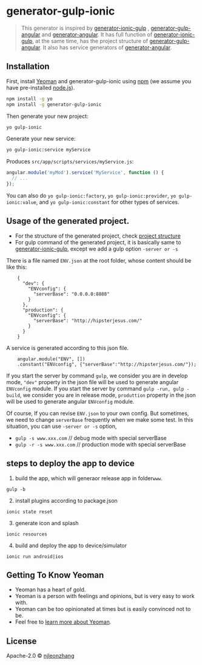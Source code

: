 # generator-gulp-ionic

> This generator is inspired by [generator-ionic-gulp](https://github.com/tmaximini/generator-ionic-gulp#readme) , [generator-gulp-angular](https://github.com/Swiip/generator-gulp-angular) and [generator-angular](https://github.com/yeoman/generator-angular). It has full function of [generator-ionic-gulp](https://github.com/tmaximini/generator-ionic-gulp#readme), at the same time, has the project structure of [generator-gulp-angular](https://github.com/Swiip/generator-gulp-angular). It also has service generators of [generator-angular](https://github.com/yeoman/generator-angular).


## Installation

First, install [Yeoman](http://yeoman.io) and generator-gulp-ionic using [npm](https://www.npmjs.com/) (we assume you have pre-installed [node.js](https://nodejs.org/)).

```bash
npm install -g yo
npm install -g generator-gulp-ionic
```

Then generate your new project:

```bash
yo gulp-ionic
```

Generate your new service:

```bash
yo gulp-ionic:service myService
```

Produces `src/app/scripts/services/myService.js`:

```javascript
angular.module('myMod').service('MyService', function () {
  // ...
});
```

You can also do `yo gulp-ionic:factory`, `yo gulp-ionic:provider`, `yo gulp-ionic:value`, and `yo gulp-ionic:constant` for other types of services.


## Usage of the generated project.

* For the structure of the generated project, check [project structure](https://github.com/Swiip/generator-gulp-angular/blob/master/docs/usage.md)
* For gulp command of the generated project, it is basically same to [generator-ionic-gulp](https://github.com/tmaximini/generator-ionic-gulp#readme),
except we add a gulp option `-server or -s`

There is a file named `ENV.json` at the root folder, whose content should be like this:

```
    {
      "dev": {
        "ENVconfig": {
          "serverBase": "0.0.0.0:8888"
        }
      },
      "production": {
        "ENVconfig": {
          "serverBase": "http://hipsterjesus.com/"
        }
      }
    }
```

A service is generated according to this json file.  

```
    angular.module("ENV", [])
    .constant("ENVconfig", {"serverBase":"http://hipsterjesus.com/"});

```

If you start the server by command `gulp`, we consider you are in develop mode, `"dev"` property in the json file will be used to generate angular `ENVconfig` module.
If you start the server by command `gulp -run, gulp -build`, we consider you are in release mode, `produttion` property in the json will be used to generate angular `ENVconfig` module.

Of course, If you can revise `ENV.json` to your own config. But sometimes, we need to change `serverBase` frequently when we make some test.
In this situation, you can use `-server or -s` option,

* `gulp -s www.xxx.com`         // debug mode with special serverBase
* `gulp -r -s www.xxx.com`      // production mode with special serverBase

## steps to deploy the app to device
1. build the app, which will generaor release app in folder`www`. 

  `gulp -b`
  
2. install plugins according to package.json
  
  `ionic state reset`

3. generate icon and splash

  `ionic resources`
  
4. build and deploy the app to device/simulator
  
  `ionic run android|ios`

## Getting To Know Yeoman

 * Yeoman has a heart of gold.
 * Yeoman is a person with feelings and opinions, but is very easy to work with.
 * Yeoman can be too opinionated at times but is easily convinced not to be.
 * Feel free to [learn more about Yeoman](http://yeoman.io/).

## License

Apache-2.0 © [njleonzhang](https://github.com/njleonzhang)


[npm-image]: https://badge.fury.io/js/generator-gulp-ionic.svg
[npm-url]: https://npmjs.org/package/generator-gulp-ionic
[travis-image]: https://travis-ci.org//generator-gulp-ionic.svg?branch=master
[travis-url]: https://travis-ci.org//generator-gulp-ionic
[daviddm-image]: https://david-dm.org//generator-gulp-ionic.svg?theme=shields.io
[daviddm-url]: https://david-dm.org//generator-gulp-ionic


